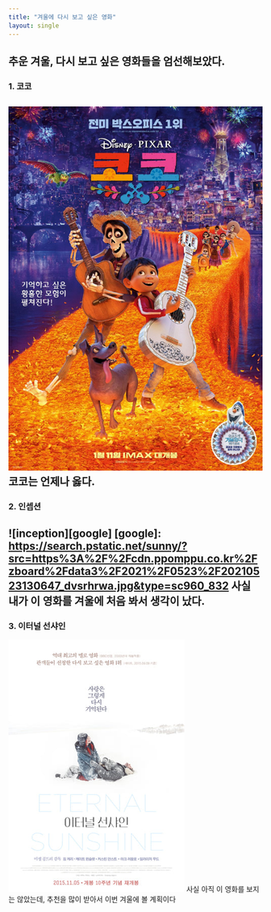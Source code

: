 ```yaml
---
title: "겨울에 다시 보고 싶은 영화"
layout: single
---
```

추운 겨울, 다시 보고 싶은 영화들을 엄선해보았다.
---
### 1. 코코
![coco](/assets/images/coco.jpg)
코코는 언제나 옳다.
---
### 2. 인셉션
![inception][google]
[google]:
https://search.pstatic.net/sunny/?src=https%3A%2F%2Fcdn.ppomppu.co.kr%2Fzboard%2Fdata3%2F2021%2F0523%2F20210523130647_dvsrhrwa.jpg&type=sc960_832
사실 내가 이 영화를 겨울에 처음 봐서 생각이 났다.
---
### 3. 이터널 선샤인
[![sunshine](/assets/images/sunshine.jpg "더 자세한 정보를 알고 싶으시다면 방문해주세요")](https://movie.daum.net/moviedb/main?movieId=39039)
사실 아직 이 영화를 보지는 않았는데, 추천을 많이 받아서 이번 겨울에 볼 계획이다 
